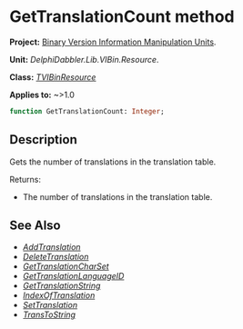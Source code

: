 # GetTranslationCount method

**Project:** [Binary Version Information Manipulation Units](../API.md).

**Unit:** _DelphiDabbler.Lib.VIBin.Resource_.

**Class:** _[TVIBinResource](./TVIBinResource.md)_

**Applies to:** ~>1.0

```pascal
function GetTranslationCount: Integer;
```

## Description

Gets the number of translations in the translation table.

Returns:

* The number of translations in the translation table.

## See Also

* [_AddTranslation_](./TVIBinResource-AddTranslation.md)
* [_DeleteTranslation_](./TVIBinResource-DeleteTranslation.md)
* [_GetTranslationCharSet_](./TVIBinResource-GetTranslationCharSet.md)
* [_GetTranslationLanguageID_](./TVIBinResource-GetTranslationLanguageID.md)
* [_GetTranslationString_](./TVIBinResource-GetTranslationString.md)
* [_IndexOfTranslation_](./TVIBinResource-IndexOfTranslation.md)
* [_SetTranslation_](./TVIBinResource-SetTranslation.md)
* [_TransToString_](./TVIBinResource-TransToString.md)
